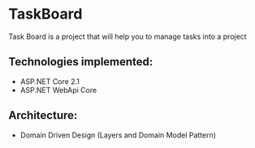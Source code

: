 # TaskBoard
Task Board is a project that will help you to manage tasks into a project

## Technologies implemented:
- ASP.NET Core 2.1
- ASP.NET WebApi Core

## Architecture:
- Domain Driven Design (Layers and Domain Model Pattern)
